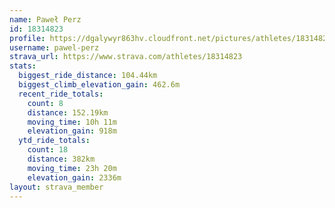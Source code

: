 ```yaml
---
name: Paweł Perz
id: 18314823
profile: https://dgalywyr863hv.cloudfront.net/pictures/athletes/18314823/5244308/1/large.jpg
username: pawel-perz
strava_url: https://www.strava.com/athletes/18314823
stats:
  biggest_ride_distance: 104.44km
  biggest_climb_elevation_gain: 462.6m
  recent_ride_totals:
    count: 8
    distance: 152.19km
    moving_time: 10h 11m
    elevation_gain: 918m
  ytd_ride_totals:
    count: 18
    distance: 382km
    moving_time: 23h 20m
    elevation_gain: 2336m
layout: strava_member
--- 
```

